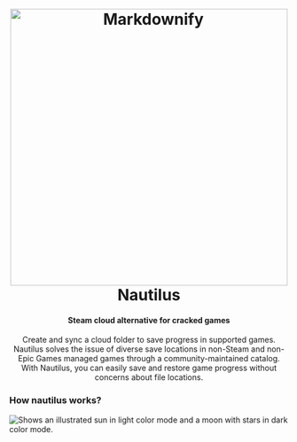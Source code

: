 
<h1 align="center">
  <br>
  <img src="https://cdn.discordapp.com/attachments/534436407603888138/1128645043566149682/logo.png" alt="Markdownify" width="500">
  <br>
  Nautilus
  <br>
</h1>

<h4 align="center">Steam cloud alternative for cracked games</h4>

<p align="center">Create and sync a cloud folder to save progress in supported games. Nautilus solves the issue of diverse save locations in non-Steam and non-Epic Games managed games through a community-maintained catalog. With Nautilus, you can easily save and restore game progress without concerns about file locations.</p>

### How nautilus works?
<picture>
      <source media="(prefers-color-scheme: dark)" srcset="https://cdn.discordapp.com/attachments/534436407603888138/1128639145741402174/DarkMode.svg">
      <source media="(prefers-color-scheme: light)" srcset="https://cdn.discordapp.com/attachments/534436407603888138/1128639146123075694/LightMode.svg">
  <img alt="Shows an illustrated sun in light color mode and a moon with stars in dark color mode.">
</picture>
